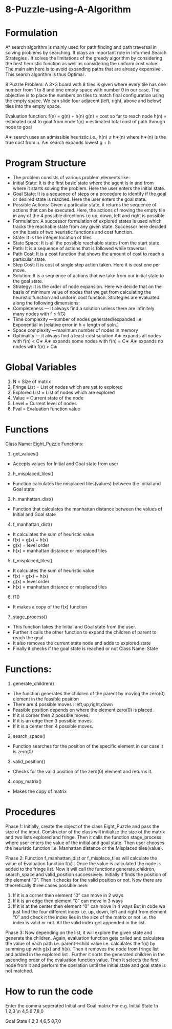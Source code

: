 # 8-Puzzle-using-A-Algorithm

# Formulation
A* search algorithm is mainly used for path finding and path traversal in solving problems by
searching. It plays an important role in Informed Search Strategies . It solves the limitations of
the greedy algorithm by considering the best heuristic function as well as considering the
uniform cost value. The main aim here is to avoid expanding paths that are already expensive .
This search algorithm is thus Optimal .

8 Puzzle Problem: A 3×3 board with 8 tiles is given where every tile has one number from 1 to
8 and one empty space with number 0 in our case. The objective is to place the numbers on tiles
to match final configuration using the empty space. We can slide four adjacent (left, right, above
and below) tiles into the empty space.

Evaluation function: f(n) = g(n) + h(n)
g(n) = cost so far to reach node
h(n) = estimated cost to goal from node
f(n) = estimated total cost of path through node to goal

A∗ search uses an admissible heuristic
i.e., h(n) ≤ h∗(n)
where h∗(n) is the true cost from n.
A∗ search expands lowest g + h

# Program Structure
- The problem consists of various problem elements like:
- Initial State: It is the first basic state where the agent is in and from where it starts
solving the problem. Here the user enters the initial state.
- Goal State: It is a sequence of steps or a procedure to identify if the goal or desired state
is reached. Here the user enters the goal state.
- Possible Actions: Given a particular state, it returns the sequence of actions that can be
executed. Here, the actions of moving the empty tile in any of the 4 possible directions i.e
up, down, left and right is possible.
- Formulation: A successor formulation of explored states is used which tracks the
reachable state from any given state. Successor here decided on the basis of two heuristic
functions and cost function.
- State: It is the integer location of tiles.
- State Space: It is all the possible reachable states from the start state.
- Path: It is a sequence of actions that is followed while traversal.
- Path Cost: It is a cost function that shows the amount of cost to reach a particular state.
- Step Cost: It is cost of single step action taken. Here it is cost one per move.
- Solution: It is a sequence of actions that we take from our initial state to the goal state.
- Strategy: It is the order of node expansion. Here we decide that on the basis of minimum
value of nodes that we get from calculating the heuristic function and uniform cost
function.
Strategies are evaluated along the following dimensions:
- Completeness — It always find a solution unless there are infinitely many
nodes with f ≤ f(G)
- Time complexity —number of nodes generated/expanded i.e Exponential in [relative
error in h × length of soln.]
- Space complexity —maximum number of nodes in memory
- Optimality — it always find a least-cost solution
A∗ expands all nodes with f(n) < C∗
A∗ expands some nodes with f(n) = C∗
A∗ expands no nodes with f(n) > C∗

# Global Variables
1. N = Size of matrix
2. Fringe List = List of nodes which are yet to explored
3. Explored List = List of nodes which are explored
4. Value = Current state of the node
5. Level = Current level of nodes
6. Fval = Evaluation function value

# Functions
Class Name: Eight_Puzzle
Functions:
1. get_values()
- Accepts values for Initial and Goal state from user
2. h_misplaced_tiles()
- Function calculates the misplaced tiles(values) between the Initial and Goal state
3. h_manhattan_dist()
- Function that calculates the manhattan distance between the values of Initial and
Goal state
4. f_manhattan_dist()
- It calculates the sum of heuristic value
- f(x) = g(x) + h(x)
- g(x) = level order
- h(x) = manhattan distance or misplaced tiles
5. f_misplaced_tiles()
- It calculates the sum of heuristic value
- f(x) = g(x) + h(x)
- g(x) = level order
- h(x) = manhattan distance or misplaced tiles
6. f1()
- It makes a copy of the f(x) function
7. stage_process()
- This function takes the Initial and Goal state from the user.
- Further it calls the other function to expand the children of parent to reach the
goal
- It also removes the current state node and adds to explored state
- Finally it checks if the goal state is reached or not
Class Name: State

# Functions:
1. generate_children()
- The function generates the children of the parent by moving the zero(0) element
in the feasible position
- There are 4 possible moves : left,up,right,down
- Feasible position depends on where the element zero(0) is placed.
- If it is corner then 2 possible moves.
- If it is an edge then 3 possible moves.
- If it is a center then 4 possible moves.
2. search_space()
- Function searches for the position of the specific element in our case it is zero(0)
3. valid_position()
- Checks for the valid position of the zero(0) element and returns it.
4. copy_matrix()
- Makes the copy of matrix

# Procedures
Phase 1:
Initially, create the object of the class Eight_Puzzle and pass the size of the input. Constructor of
the class will initialize the size of the matrix and two lists explored and fringe. Then it calls the
function stage_process where user enters the value of the initial and goal state. Then user
chooses the heuristic function i.e. Manhattan distance or the Misplaced tiles(value).

Phase 2:
Function f_manhattan_dist or f_misplace_tiles will calculate the value of Evaluation function
f(x) . Once the value is calculated the node is added to the fringe list. Now it will call the
functions generate_children, search_space and valid_position successively. Initially it finds
the position of the element “0”. Then it checks for the valid position or not. Now there are
theoretically three cases possible here:
1. If it is a corner then element “0” can move in 2 ways
2. If it is an edge then element “0” can move in 3 ways
3. If it is at the center then element “0” can move in 4 ways
But in code we just find the four different index i.e. up, down, left and right from element “0”
and check it the index lies in the size of the matrix or not i.e. the index is valid or not. All the
valid index get appended in the list.

Phase 3:
Now depending on the list, it will explore the given state and generate the children. Again,
evaluation function gets called and calculates the value of each path i.e. parent->child value i.e.
calculates the f(x) by summing up with g(x) and h(x).
Then it removes the node from fringe list and added in the explored list . Further it sorts the
generated children in the ascending order of the evaluation function value.
Then it selects the first node from it and perform the operation until the initial state and goal state
is not matched.

# How to run the code
Enter the comma seperated Initial and Goal matrix
For e.g.
  Initial State 
\n    1,2,3
 \n   4,5,6
    7,8,0

  Goal State
    1,2,3
    4,6,5
    8,7,0
